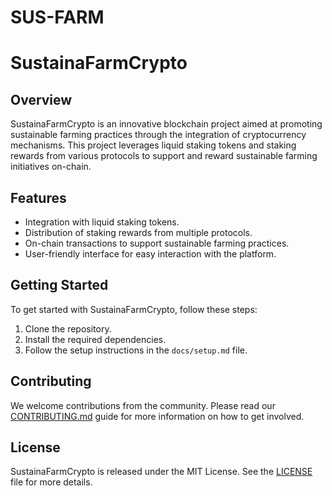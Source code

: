 # SUS-FARM
# SustainaFarmCrypto

## Overview
SustainaFarmCrypto is an innovative blockchain project aimed at promoting sustainable farming practices through the integration of cryptocurrency mechanisms. This project leverages liquid staking tokens and staking rewards from various protocols to support and reward sustainable farming initiatives on-chain.

## Features
- Integration with liquid staking tokens.
- Distribution of staking rewards from multiple protocols.
- On-chain transactions to support sustainable farming practices.
- User-friendly interface for easy interaction with the platform.

## Getting Started
To get started with SustainaFarmCrypto, follow these steps:
1. Clone the repository.
2. Install the required dependencies.
3. Follow the setup instructions in the `docs/setup.md` file.

## Contributing
We welcome contributions from the community. Please read our [CONTRIBUTING.md](CONTRIBUTING.md) guide for more information on how to get involved.

## License
SustainaFarmCrypto is released under the MIT License. See the [LICENSE](LICENSE) file for more details.
